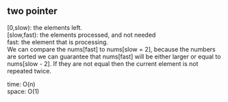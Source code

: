 ## two pointer
[0,slow): the elements left.<br>
[slow,fast): the elements processed, and not needed<br>
fast: the element that is processing.<br>
We can compare the nums[fast] to nums[slow = 2], because the numbers are sorted we can guarantee that nums[fast] will be either larger or equal to nums[slow - 2]. If they are not equal then the current element is not repeated twice.

time: O(n)<br>
space: O(1)
